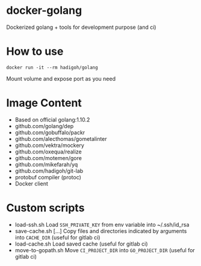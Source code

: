 # docker-golang
Dockerized golang + tools for development purpose (and ci)

# How to use

```
docker run -it --rm hadigoh/golang
```

Mount volume and expose port as you need

# Image Content

* Based on official golang:1.10.2
* github.com/golang/dep
* github.com/gobuffalo/packr
* github.com/alecthomas/gometalinter
* github.com/vektra/mockery
* github.com/oxequa/realize
* github.com/motemen/gore
* github.com/mikefarah/yq
* github.com/hadigoh/git-lab
* protobuf compiler (protoc)
* Docker client

# Custom scripts

* load-ssh.sh
  Load `SSH_PRIVATE_KEY` from env variable into ~/.ssh/id_rsa
* save-cache.sh [...]
  Copy files and directories indicated by arguments into `CACHE_DIR` (useful for gitlab ci)
* load-cache.sh
  Load saved cache (useful for gitlab ci)
* move-to-gopath.sh
  Move `CI_PROJECT_DIR` into `GO_PROJECT_DIR` (useful for gitlab ci)
